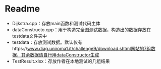 # Readme

- Dijkstra.cpp：存放main函数和测试代码主体
- dataConstructo.cpp：用于构造完全图测试数据，构造出的数据存放在testdata文件夹中
- testdata：存放测试数据。默认仅有https://www.diag.uniroma1.it/challenge9/download.shtml网站的7组数据，其余数据请自行用dataConstructor生成
- TestResult.xlsx：存放作者在本地测试的几组结果